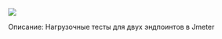 <img src="https://camo.githubusercontent.com/92572b7c62b925c16250b840e22ed78d6f926565bbe26312cfd391d05a11b646/68747470733a2f2f6a6d657465722e6170616368652e6f72672f696d616765732f6c6f676f2e737667"/>

Описание: Нагрузочные тесты для двух эндпоинтов в Jmeter
